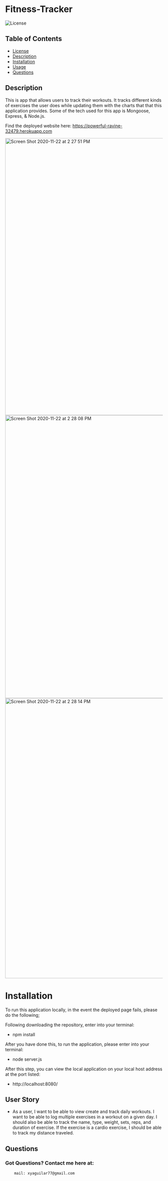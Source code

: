 # Fitness-Tracker

![License](https://img.shields.io/badge/License-APACHE%202.0-green.svg)

 ## Table of Contents
  * [License](#license)
  * [Description](#description)
  * [Installation](#installation)
  * [Usage](#usage)
  * [Questions](#questions)
  

## Description 

This is app that allows users to track their workouts. It tracks different kinds of exercises the user does while updating them with the charts that that this application provides. Some of the tech used for this app is Mongoose, Express, & Node.js.

Find the deployed website here: https://powerful-ravine-32479.herokuapp.com

<img width="885" alt="Screen Shot 2020-11-22 at 2 27 51 PM" src="https://user-images.githubusercontent.com/65522080/99915076-718f4800-2ccf-11eb-8d92-406c4965b4fd.png">
<img width="904" alt="Screen Shot 2020-11-22 at 2 28 08 PM" src="https://user-images.githubusercontent.com/65522080/99915078-72c07500-2ccf-11eb-91e2-50315fe3a95d.png">
<img width="895" alt="Screen Shot 2020-11-22 at 2 28 14 PM" src="https://user-images.githubusercontent.com/65522080/99915080-73f1a200-2ccf-11eb-9b7e-e56543bb26b1.png">


# Installation

To run this application locally, in the event the deployed page fails, please do the following;

Following downloading the repository, enter into your terminal:
- npm install

After you have done this, to run the application, please enter into your terminal: 
- node server.js

After this step, you can view the local application on your local host address at the port listed:
- http://localhost:8080/


## User Story

* As a user, I want to be able to view create and track daily workouts. I want to be able to log multiple exercises in a workout on a given day. I should also be able to track the name, type, weight, sets, reps, and duration of exercise. If the exercise is a cardio exercise, I should be able to track my distance traveled.


 ## Questions 

### Got Questions? Contact me here at: 
        
        mail: xyaguilar77@gmail.com
